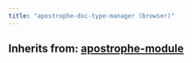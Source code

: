 ```yaml
---
title: "apostrophe-doc-type-manager (browser)"
---
```

## Inherits from: [apostrophe-module](../apostrophe-module/browser-apostrophe-module.html)

